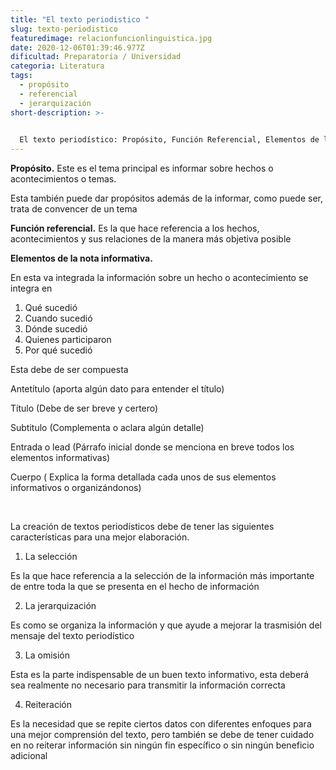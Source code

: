 ```yaml
---
title: "El texto periodistico "
slug: texto-periodistico
featuredimage: relacionfuncionlinguistica.jpg
date: 2020-12-06T01:39:46.977Z
dificultad: Preparatoria / Universidad
categoria: Literatura
tags:
  - propósito
  - referencial
  - jerarquización
short-description: >-
  

  El texto periodístico: Propósito, Función Referencial, Elementos de la nota informativa, La selección, Jerarquización, omisión y reiteración de la información
---
```



**Propósito.** Este es el tema principal es informar sobre hechos o acontecimientos o temas.

Esta también puede dar propósitos además de la informar, como puede ser, trata de convencer de un tema 

**Función referencial.** Es la que hace referencia a los hechos, acontecimientos y sus relaciones de la manera más objetiva posible  

**Elementos de la nota informativa.** 

En esta va integrada la información sobre un hecho o acontecimiento se integra en 

1. Qué sucedió 
2. Cuando sucedió 
3. Dónde sucedió 
4. Quienes participaron 
5. Por qué sucedió 

Esta debe de ser compuesta

Antetítulo (aporta algún dato para entender el título)

Título (Debe de ser breve y certero)

Subtitulo (Complementa o aclara algún detalle)

Entrada o lead (Párrafo inicial donde se menciona en breve todos los elementos informativas)

Cuerpo ( Explica la forma detallada cada unos de sus elementos informativos o organizándonos)

 

La creación de textos periodísticos debe de tener las siguientes características para una mejor elaboración.

1. La selección 

Es la que hace referencia a la selección de la información más importante de entre toda la que se presenta en el hecho de información 

2. La jerarquización 

Es como se organiza la información y que ayude a mejorar la trasmisión del mensaje del texto periodístico  

3. La omisión

Esta es la parte indispensable de un buen texto informativo, esta deberá sea realmente no necesario para transmitir la información correcta  

4. Reiteración

Es la necesidad que se repite ciertos datos con diferentes enfoques para una mejor comprensión del texto, pero también se debe de tener cuidado en no reiterar información sin ningún fin específico o sin ningún beneficio adicional